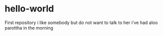 # hello-world
First repository 
i like somebody but do not want to talk to her
i've had aloo parottha in the morning
